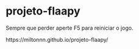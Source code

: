 # projeto-flaapy

<p>Sempre que perder aperte F5 para reiniciar o jogo.</p>

<P> https://miltonnn.github.io/projeto-flaapy/</P>
